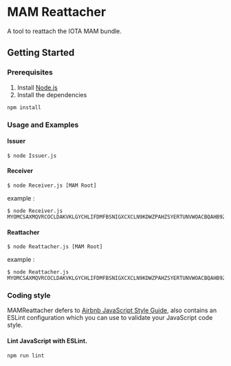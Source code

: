 # MAM Reattacher

A tool to reattach the IOTA MAM bundle.

## Getting Started

### Prerequisites

1. Install [Node.js](https://nodejs.org/en/)
2. Install the dependencies
```
npm install
```

### Usage and Examples

#### Issuer

```
$ node Issuer.js
```

#### Receiver

```
$ node Receiver.js [MAM Root]
```
example : 
```
$ node Receiver.js MYOMCSAXMQVRCOCLDAKVKLGYCHLIFDMFBSNIGXCXCLN9KDWZPAHZSYERTUNVWOACBQAHB9ZWJQXLYOECG
```

#### Reattacher

```
$ node Reattacher.js [MAM Root]
```
example : 
```
$ node Reattacher.js MYOMCSAXMQVRCOCLDAKVKLGYCHLIFDMFBSNIGXCXCLN9KDWZPAHZSYERTUNVWOACBQAHB9ZWJQXLYOECG
```

### Coding style 
MAMReattacher defers to [Airbnb JavaScript Style Guide](https://github.com/airbnb/javascript),
also contains an ESLint configuration which you can use to validate your JavaScript code style.

#### Lint JavaScript with ESLint.
```
npm run lint
```